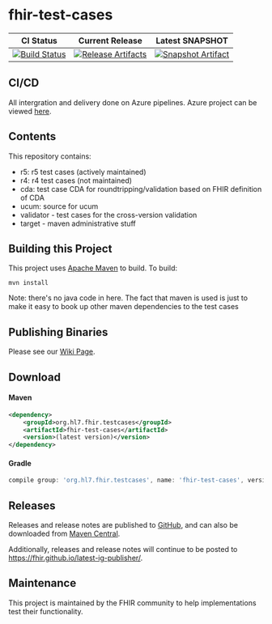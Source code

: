 # fhir-test-cases

| CI Status | Current Release | Latest SNAPSHOT |
| :---: | :---: | :---: |
| [![Build Status][Badge-AzurePipeline]][Link-AzurePipeline] | [![Release Artifacts][Badge-SonatypeReleases]][Link-GithubZipRelease] | [![Snapshot Artifact][Badge-SonatypeSnapshots]][Link-SonatypeSnapshots] |

## CI/CD

All intergration and delivery done on Azure pipelines. Azure project can be viewed [here](https://dev.azure.com/fhir-pipelines/fhir-test-cases).

## Contents

This repository contains:

* r5: r5 test cases (actively maintained)
* r4: r4 test cases (not maintained)
* cda: test case CDA for roundtripping/validation based on FHIR definition of CDA
* ucum: source for ucum 
* validator - test cases for the cross-version validation
* target - maven administrative stuff

## Building this Project

This project uses [Apache Maven](http://maven.apache.org) to build. To build:

```
mvn install
```

Note: there's no java code in here. The fact that maven is used is just to make it easy to book up
other maven dependencies to the test cases 

## Publishing Binaries

Please see our [Wiki Page][Link-Publishing].

## Download

#### Maven
```xml
<dependency>
    <groupId>org.hl7.fhir.testcases</groupId>
    <artifactId>fhir-test-cases</artifactId>
    <version>(latest version)</version>
</dependency>
```

#### Gradle
```groovy
compile group: 'org.hl7.fhir.testcases', name: 'fhir-test-cases', version: '(latest version)'
```

## Releases
Releases and release notes are published to [GitHub][Link-GitHubReleases], and can also be downloaded from [Maven Central][Link-MavenCentralReleases].

Additionally, releases and release notes will continue to be posted to https://fhir.github.io/latest-ig-publisher/.

## Maintenance

This project is maintained by the FHIR community to help implementations test their functionality.

[Link-MavenCentralReleases]: https://mvnrepository.com/artifact/org.hl7.fhir.testcases/fhir-test-cases
[Link-GitHubReleases]: https://github.com/FHIR/fhir-test-cases/releases
[Link-Publishing]: https://github.com/FHIR/fhir-test-cases/wiki/Publishing-Binaries
[Link-AzurePipeline]: https://dev.azure.com/fhir-pipelines/fhir-test-cases/_build/latest?definitionId=12&branchName=master
[Link-GithubZipRelease]: https://github.com/FHIR/fhir-test-cases/releases/latest/download/testcases.zip "Sonatype Releases"
[Link-SonatypeSnapshots]: https://oss.sonatype.org/service/local/artifact/maven/redirect?r=snapshots&g=org.hl7.fhir.testcases&a=fhir-test-cases&v=LATEST "Sonatype Snapshots"

[Badge-AzurePipeline]: https://dev.azure.com/fhir-pipelines/fhir-test-cases/_apis/build/status/FHIR.fhir-test-cases?branchName=master
[Badge-SonatypeReleases]: https://img.shields.io/nexus/r/https/oss.sonatype.org/org.hl7.fhir.testcases/fhir-test-cases.svg "Sonatype Releases"
[Badge-SonatypeSnapshots]: https://img.shields.io/nexus/s/https/oss.sonatype.org/org.hl7.fhir.testcases/fhir-test-cases.svg "Sonatype Snapshots"


